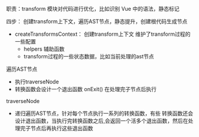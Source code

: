 职责：transform 模块对代码进行优化，比如识别 Vue 中的语法，静态标记

四步： 创建transform上下文，遍历AST节点，静态提升，创建根代码生成节点

- createTransformsContext： 创建transform上下文 维护了transform过程的一些配置
	- helpers 辅助函数
	- transform过程的一些状态数据，比如当前处理的ast节点

遍历AST节点
- 执行traverseNode
- 转换函数会设计一个退出函数 onExit() 在处理完子节点后执行

traverseNode
- 递归遍历AST节点，针对每个节点执行一系列的转换函数，有些 转换函数还会设计退出函数，当执行完转换函数之后,会返回一个活多个退出函数，然后在处理完子节点后再执行这些退出函数